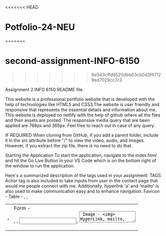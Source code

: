 <<<<<<< HEAD
# Potfolio-24-NEU
=======
# second-assignment-INFO-6150
>>>>>>> 8e543cffd6520dbb63cb0d3f47129ed7029cc7c3


Assignment 2 INFO 6150
README file.


This website is a professional portfolio website that is developed with the help of technologies like HTML5 and CSS3.The website is user friendly and responsive that represents the essential details and information about me.
This website is deployed on netlify with the help of github where all the files and their assets are posted. The responsive media query that are been applied are 768px and 365px.
Feel free to reach out in case of any query.

IF REQUIRED
When cloning from GitHub, if you add a parent folder, include it in the src attribute before "/" to view the video, audio, and images. However, if you extract the zip file, there is no need to do that.

Starting the Application
To start the application, navigate to the index.html and hit the Go Live Button in your VS Code which is on the bottom right of the window to run the application.

Here's a summarized description of the tags used in your assignment:
TAGS
Achor tag is also included to take inputs from user in the contact page that would me people connect with me. Additionally, hyperlink 'a' and 'mailto' is also used to make communication easy and to enhance navigation.
Favicon - <link rel="icon" href="images/logo.png" type="image/x-icon">
Table - <table>, <tr>, <th>, <td>
Form - <form action="https://api.web3forms.com/submit" method="POST">, <label>, <input>, <textarea>
Image - <img>
HyperLink, mailto, tel - <a>
Video - <video controls>
Audio - <audio controls>
Button - <button>
Header - <header>
Footer - <footer>
Details - <details>